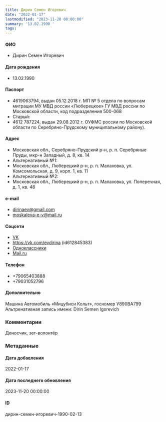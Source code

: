 ```yaml
---
title: Дирин Семен Игоревич
date: "2022-01-17"
lastmodified: "2023-11-20 00:00:00"
summary: '13.02.1990 '
tags: 
---
```

<!--# pp1-->
<!--## Фигурант-->
<!--### Личные данные-->
#### ФИО
- Дирин Семен Игоревич
#### Дата рождения
- 13.02.1990
#### Паспорт
- 4619063794, выдан 05.12.2018 г. МП № 5 отдела по вопросам миграции МУ МВД россии «Люберецкое» ГУ МВД россии по Московской области, код подразделения 500-068
-  Старый:
-  4612 787224, выдан 29.08.2012 г. ОУФМС россии по Московской области по Серебряно-Прудскому муниципальному району).
#### Адрес
- Московская обл., Серебряно-Прудский р-н, р. п. Серебряные Пруды, мкр-н Западный, д. 8, кв. 14
-  Альтернативный №1:
-  Московская обл., Люберецкий р-н, р. п. Малаховка, ул. Комсомольская, д. 9, корп. 1, кв. 11
-  Альтернативный №2:
-  Московская обл., Люберецкий р-н, р. п. Малаховка, ул. Поперечная, д. 1, кв. 48
#### e-mail
- dirinaev@gmail.com
- moskaleva-e-v@mail.ru
#### Соцсети
- [VK](https://vk.com/dirinaev (id7666665))
- https://vk.com/evdirina (id612845383)
- [Одноклассники](https://ok.ru/profile/533432355508)
- [Mail.ru](https://my.mail.ru/mail/moskaleva-e-v)
#### Телефон
- +79065403888
- +79031052796
#### Дополнительно
Машина
Автомобиль «Мицубиси Кольт», госномер У890ВА799
Альтренативная запись имени:
Dirin Semen Igorevich
### Комментарии
Доносчик, зет-волонтёр
### Метаданные
#### Дата добавления
2022-01-17
#### Дата последнего обновления
2023-11-20 00:00:00
#### ID
дирин-семен-игоревич-1990-02-13
<!--## END;-->
